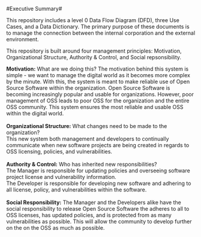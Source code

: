 #Executive Summary#

This repository includes a level 0 Data Flow Diagram (DFD), three Use Cases, and a Data Dictionary. The primary purpose of these documents is to manage the connection between the internal corporation and the external environment.

This repository is built around four management principles: Motivation, Organizational Structure, Authority & Control, and Social repsonsibility.

**Motivation:** What are we doing this? The motivation behind this system is simple - we want to manage the digital world as it becomes more complex by the minute. With this, the system is meant to make reliable use of Open Source Software within the organization. Open Source Software is becoming increasingly popular and usable for organizations. However, poor management of OSS leads to poor OSS for the organization and the entire OSS community. This system ensures the most reliable and usable OSS within the digital world.
<br><br>
**Organizational Structure:** What changes need to be made to the organization? <br> This new system both management and developers to continually communicate when new software projects are being created in regards to OSS licensing, policies, and vulnerabilities.
<br> <br>
**Authority & Control:** Who has inherited new responsibilities? <br> The Manager is responsible for updating policies and overseeing software project license and vulnerability information. <br> The Developer is responsible for developing new software and adhering to all license, policy, and vulnerabilities within the software.
<br><br>
**Social Responsibility:** The Manager and the Developers alike have the social responsibility to release Open Source Software the adheres to all to OSS licenses, has updated policies, and is protected from as many vulnerabilities as possible. This will allow the community to develop further on the on the OSS as much as possible.
<br>



